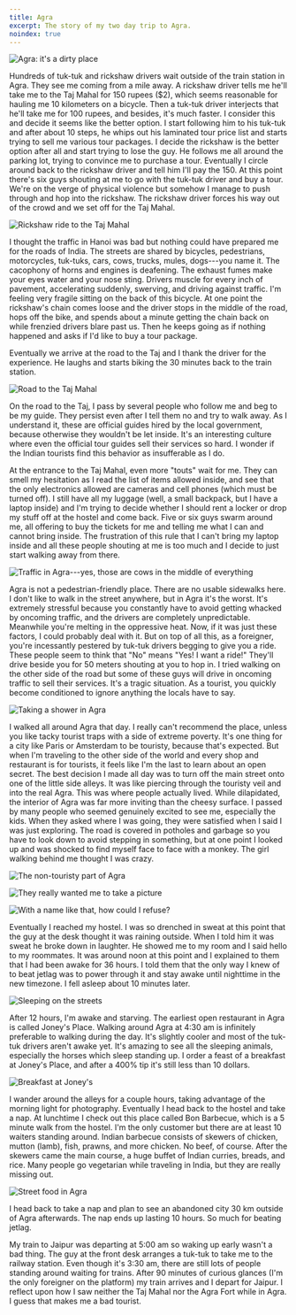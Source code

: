 ```yaml
---
title: Agra
excerpt: The story of my two day trip to Agra.
noindex: true
---
```


![Agra: it's a dirty place]

Hundreds of tuk-tuk and rickshaw drivers wait outside of the train station in Agra. They see me coming from a mile away. A rickshaw driver tells me he'll take me to the Taj Mahal for 150 rupees (\$2), which seems reasonable for hauling me 10 kilometers on a bicycle. Then a tuk-tuk driver interjects that he'll take me for 100 rupees, and besides, it's much faster. I consider this and decide it seems like the better option. I start following him to his tuk-tuk and after about 10 steps, he whips out his laminated tour price list and starts trying to sell me various tour packages. I decide the rickshaw is the better option after all and start trying to lose the guy. He follows me all around the parking lot, trying to convince me to purchase a tour. Eventually I circle around back to the rickshaw driver and tell him I'll pay the 150. At this point there's six guys shouting at me to go with the tuk-tuk driver and buy a tour. We're on the verge of physical violence but somehow I manage to push through and hop into the rickshaw. The rickshaw driver forces his way out of the crowd and we set off for the Taj Mahal.

![Rickshaw ride to the Taj Mahal]

I thought the traffic in Hanoi was bad but nothing could have prepared me for the roads of India. The streets are shared by bicycles, pedestrians, motorcycles, tuk-tuks, cars, cows, trucks, mules, dogs---you name it. The cacophony of horns and engines is deafening. The exhaust fumes make your eyes water and your nose sting. Drivers muscle for every inch of pavement, accelerating suddenly, swerving, and driving against traffic. I'm feeling very fragile sitting on the back of this bicycle. At one point the rickshaw's chain comes loose and the driver stops in the middle of the road, hops off the bike, and spends about a minute getting the chain back on while frenzied drivers blare past us. Then he keeps going as if nothing happened and asks if I'd like to buy a tour package.

Eventually we arrive at the road to the Taj and I thank the driver for the experience. He laughs and starts biking the 30 minutes back to the train station.

![Road to the Taj Mahal]

On the road to the Taj, I pass by several people who follow me and beg to be my guide. They persist even after I tell them no and try to walk away. As I understand it, these are official guides hired by the local government, because otherwise they wouldn't be let inside. It's an interesting culture where even the official tour guides sell their services so hard. I wonder if the Indian tourists find this behavior as insufferable as I do.

At the entrance to the Taj Mahal, even more "touts" wait for me. They can smell my hesitation as I read the list of items allowed inside, and see that the only electronics allowed are cameras and cell phones (which must be turned off). I still have all my luggage (well, a small backpack, but I have a laptop inside) and I'm trying to decide whether I should rent a locker or drop my stuff off at the hostel and come back. Five or six guys swarm around me, all offering to buy the tickets for me and telling me what I can and cannot bring inside. The frustration of this rule that I can't bring my laptop inside and all these people shouting at me is too much and I decide to just start walking away from there.

![Traffic in Agra---yes, those are cows in the middle of everything]

Agra is not a pedestrian-friendly place. There are no usable sidewalks here. I don't like to walk in the street anywhere, but in Agra it's the worst. It's extremely stressful because you constantly have to avoid getting whacked by oncoming traffic, and the drivers are completely unpredictable. Meanwhile you're melting in the oppressive heat. Now, if it was just these factors, I could probably deal with it. But on top of all this, as a foreigner, you're incessantly pestered by tuk-tuk drivers begging to give you a ride. These people seem to think that "No" means "Yes! I want a ride!" They'll drive beside you for 50 meters shouting at you to hop in. I tried walking on the other side of the road but some of these guys will drive in oncoming traffic to sell their services. It's a tragic situation. As a tourist, you quickly become conditioned to ignore anything the locals have to say.

![Taking a shower in Agra]

I walked all around Agra that day. I really can't recommend the place, unless you like tacky tourist traps with a side of extreme poverty. It's one thing for a city like Paris or Amsterdam to be touristy, because that's expected. But when I'm traveling to the other side of the world and every shop and restaurant is for tourists, it feels like I'm the last to learn about an open secret. The best decision I made all day was to turn off the main street onto one of the little side alleys. It was like piercing through the touristy veil and into the real Agra. This was where people actually lived. While dilapidated, the interior of Agra was far more inviting than the cheesy surface. I passed by many people who seemed genuinely excited to see me, especially the kids. When they asked where I was going, they were satisfied when I said I was just exploring. The road is covered in potholes and garbage so you have to look down to avoid stepping in something, but at one point I looked up and was shocked to find myself face to face with a monkey. The girl walking behind me thought I was crazy.

![The non-touristy part of Agra]

![They really wanted me to take a picture]

![With a name like that, how could I refuse?]

Eventually I reached my hostel. I was so drenched in sweat at this point that the guy at the desk thought it was raining outside. When I told him it was sweat he broke down in laughter. He showed me to my room and I said hello to my roommates. It was around noon at this point and I explained to them that I had been awake for 36 hours. I told them that the only way I knew of to beat jetlag was to power through it and stay awake until nighttime in the new timezone. I fell asleep about 10 minutes later.

![Sleeping on the streets]

After 12 hours, I'm awake and starving. The earliest open restaurant in Agra is called Joney's Place. Walking around Agra at 4:30 am is infinitely preferable to walking during the day. It's slightly cooler and most of the tuk-tuk drivers aren't awake yet. It's amazing to see all the sleeping animals, especially the horses which sleep standing up. I order a feast of a breakfast at Joney's Place, and after a 400% tip it's still less than 10 dollars.

![Breakfast at Joney's]

I wander around the alleys for a couple hours, taking advantage of the morning light for photography. Eventually I head back to the hostel and take a nap. At lunchtime I check out this place called Bon Barbecue, which is a 5 minute walk from the hostel. I'm the only customer but there are at least 10 waiters standing around. Indian barbecue consists of skewers of chicken, mutton (lamb), fish, prawns, and more chicken. No beef, of course. After the skewers came the main course, a huge buffet of Indian curries, breads, and rice. Many people go vegetarian while traveling in India, but they are really missing out.

![Street food in Agra]

I head back to take a nap and plan to see an abandoned city 30 km outside of Agra afterwards. The nap ends up lasting 10 hours. So much for beating jetlag.

My train to Jaipur was departing at 5:00 am so waking up early wasn't a bad thing. The guy at the front desk arranges a tuk-tuk to take me to the railway station. Even though it's 3:30 am, there are still lots of people standing around waiting for trains. After 90 minutes of curious glances (I'm the only foreigner on the platform) my train arrives and I depart for Jaipur. I reflect upon how I saw neither the Taj Mahal nor the Agra Fort while in Agra. I guess that makes me a bad tourist.

  [Agra: it's a dirty place]: https://lh3.googleusercontent.com/hWbztJzkXopTIoHm4QsbWmywyONb0_m0JQZT1SQ9QtML3AM15vNL7pNy3s9pzjWTZUDrSnY7yCIRlkL6Tw8UOrUhjc86z35Wu-hMCNW_4CvT6LxrIM1sj_hCVddAEhvvCvjuuJVQCPSkBgUDWuOb_35KsqZjEIbLJEey-bwWRUaWfKPjKAfhorf7LOyWbr1a9ArP2EeRFepvlY8TH5rFBjEeHfQsnediUK-_HVX3o-_qt90Am72M2QlLNJ4QQ4rp0BDAiXytZurNzBhc4MPvr7VYpQoXwq0I3CMwCM_uMCbkcz9VisAoO1lTybAvp8738ZNj8NrsEh7LZGFe6HWLyB07j_ssxNB0oKR1WBnVGwL8NXK5akqWBFJ7uetqULJw9X19ZyoSSPG6M-tofUvkcJx4mfF1yfR0yHkfwbYjmPdpVaDNTRSJkrKf5H567dJeoRrWOEJsf9CfYwQpFuCrbozrIa_p2s1v-LiibJ6p8e5ZPNW3srqXK0QOsjbURuJZ3NXrjiwa7jgWQxWcZh1zARXWyoOMe_Q3srz7b9LHBziLlF4u2qJ6XYxkO-qJbEa9R5RCH3ue1DvL5FRRuFwkJz_uSALlnDCPKf1yoSuc1ZcRQeKrPA=s1000
  [Rickshaw ride to the Taj Mahal]: https://lh3.googleusercontent.com/rUOKH6i1EzxQGy5f_uJeEDc40COPoyhVnfylTRa2gwTnuXE7crZJiGQcGZCZ-ROawdwlWHN0lcD0hsWC6GHNmXmTeE8zilVXcy2DUkw5l3Dl-UEy8h3PpCcD5AegRJMP71E8DLYyyn9kfyTlxQjslUeKvJTmAt8pRazSaf5g2id7LMt2FSfwNDYT4KzcOAp6XsY53Um3tVJ7bJNswsmTKJ_YOhofmWx7mnAr5pvZgId181YFAk_kctYWyngoOAuX-p_41LFPP38erHcGpkcPo4CBeOHSmRmr3NrKbuPoZ2TISFusSs0KSWjtUggFnN-GdHXe_LKTbuG0o9_KaOU2SjtJfi7MpE0enoRGPFj1tw_rlhh1sG1TpGibrYUH7oFJVXVv6U1fBFjlaKbYMRKwJKscpfWiyMMRtks5-8eP8R9R2WoTayny-IuX5ojqaAIxdZkrcX7lsN20m2onRkb4IsKhck1O8Z9oHH_JljFbLftDUMUxZXD9QBzJoX8kqebIGVtmJtedoL9KiDEZv9eKD6-4DYVMzVNlLGLOAFp2-iBxkswfHMR_qJewMpuvEo3uD5KtGOaCdacmrNYqFZhambID2eTlOGFHJp_Xjiw8-Rx1vjLBzg=s1000
  [Road to the Taj Mahal]: https://lh3.googleusercontent.com/1w4S9UUPi67RAO1o5U6b2usAZ1i5RDCp0dFQwGUuFqCbKz5J2RAuJEaFG77drf5jHmUEsx1JU7PC3RWT1TWrCUsJsuFc7LQHJ3URvP9jpyp7b8y7mlMxagiyj4PHb8zfLfNkf7KAzemPtHD_ZEE9fastgO7QWvBSNepM_hosFEj-528YV9fVfIV4R6sJojwUi2lOSJXNGjjYofHOy6dNKxSEbKQk2gUtAXyjuBoJuo_R1HGytR6rjRZp1_v5mQeLbWlluB2qZqLzk3avRTKt3uEHca_Y0--HJRJriXXheRBluCC1Xbs7gfFR_AzzJFRtMRm9Ch7fwfnmQuYOkDsrojDMAA80GJSqRVxTtlylJrite2qILeZLWW2BPF7BqDVm2MY4Q1CPMzG8O3IQvqpzwfX0Sou_S7WgDAnB9eeCQj5cMpu6hOVDICFT8yzlAHWW6c6bpq7QiZoyPLcAggd6axm2Zj_vYy1UenOzOiWqShDv4sFYlRBLMlgfgRbS3Rx6dYKQRzdm70VP9hcJ0v2m8zsNQ5f0MggsmUP218l_tMATuCd4m4lyrL90CZ4P6828Q4t74alR1XFCdV5f5yVtrXt9olnzpvQ0TrPSX1YiZ9XO-1W8Jg=s1000
  [Traffic in Agra---yes, those are cows in the middle of everything]: https://lh3.googleusercontent.com/Qz7C01POj0c_gC-KNO0rqUfs8jgjKUzmSS0Ws_1ZNWmE5KyxXvn2yBQ6ZDjo5pw1T7l-nqiiH-Pdjnha06f-s4IqmtFr6-xqyIkDK5F3rAE-UHsEzNFMKZd4hJERTPQotJgWyLx4cpeREFzUaLP9G1vt4tjikGd910_NKAl-2NdNOK0F1XyIdf26M0Cs0UP8IXje40saieqVNmNS3B4ZbesNlvNSvsi3D1J9rULM5lgnzfivFw3efk519x-N7XBONHYZ04fpxL0CYcMlwVAJcOW0jqREznkkkz5CWvO-xOL1wbipySE_tOA_eBK_x-IiBFLGqcP7wwWjEQOsJ-2faid1mfpPra4ajGoBahu3lzyPB-CMqhTinifXl6n8Sej_u6IilIz_-coZPhFf9jlklxSudoYrgH3AhESDfSREGaB05TmORuOsWlf-infZ3zGCTxFFz7L30_i0pLTHeXcQZ48wzGrZJBKGrdm2m4Hrua9fU5EDJGjxZfpY9eJnM6HmQcXbeFc-4GAfYy6jSfQd1VGIpplvCyfVr4WaZ18pxDCR9GGbmLBfQPN3j2cinkXuH3pdrnyfLeTXSDGelAuLYVCE-P9yRa-69wBWfJguIKPZX_KWHA=s1000
  [Taking a shower in Agra]: https://lh3.googleusercontent.com/nJGiM1JWPgYZH4x2-_mwdv8IdImIJS8hgUIjdTHEbHXjm9BBjYjtNU5yXf96vdkLJl5zE9VmJphoHPhKpG-9RpbNPsIIHSmUL-OSgAfyAGL8SD4oSRhBNlWltnb3LrPze1rWYFXky6tHfhddc7_yMPmKEU-NfyPAhv471OkNMU1miSk0rZwIZ07kaZ7WO1KXjQSf6v4vcrAaXKOjY2okdbOHg1SPThzZ8itEyKcaamKm6geD4AHc7owX0KtK4Bmwm0wmKZL6QnCDSP0n4yMup8bhUif94OxZvCHbt9a_Zgmk071OdJuOxe_sNlfoIcOhGw1_dKJdROjeNO1TzmKv7_t05rIx2kFNt4hVe0F4OaQZevSGwUgI_c0ZFzLBtfQBo-80npiG3WhwP4Hp3yRJH2JAkhYKTqWXVjGoWH4-BlRdgiuz-SxuxO9VBIgU713u8JQm4Susr5Gwtaa5tHx02Mn68Ual-03hHbA5fpOGJSNVP0XiBCvxUklGMRH71zASeeutqKfsB3ID5RNWzV5QkNsAtRFnAKb4WhwW59_TodvvOf03tP7eEdjFYCT4UwScSTGaCnL-HgfQB8nWM_5icY-o1wRth9MLUsNJcx-3TTdNPeUfpA=s1000
  [The non-touristy part of Agra]: https://lh3.googleusercontent.com/sL65gjuVhLFjtCDt60msxFn6RonLjl5qenxCIIjUiD7WxMX77pHJRRgt60KpJKl3xxHyLDxEeJ5UY0SWWi0B2iyQUnEdt2crBtVgpn-tsHCaf_NmU3114_rO1j_lfeBKXjeCLP9xMHxDJa_5hJSVH8IZCIm-ItSzAouXrgd4GffVIr-R-1pBzpDbxKI_caQbLlYwHBjvJnuZOTZCUOWCh0iQftMFo-uFfIhr3Ztp5kqGZu3f4E79GPW9dav8zU9Hoks6O4pbnicL9IzkXO18UUu1AC_AorVGDytKJtvCgABGjq2lrRxBMpvBn6z8VKmLuEBvi4B1Ct4uiCFedb287veeJDgy7sAVKBlo-tvGCcUUBd-wMP60yJxSXbNoPKzS6GhPMzP76aw2D423v8ib3LbLVGHaR-EjvgJY2Vqjw7blUNQSFWGV-4lwANcEYfCpU80QsBSmuvNKpI0If4oEWJMUq7FmBOmRfH3uNrBgHUIuglSTDvIZ0cPZK6NpsYCyM1UvNWsQYZowt5VVSvSeH5yo5nLZ84vM0CgZ78vIyFf9n6yJw6vmJeAXSiZ6yylNWlo1dO88GX0zJheLixqvy8PBBPueenc8M6qIFjAgJhCGA8MubA=s1000
  [They really wanted me to take a picture]: https://lh3.googleusercontent.com/LpsMOw9gOkkEzbwCkwJ4erYgBQFWGcFZDo8qGKaUaUJqDlPRQe7EpWYON-LsldKHLfC73bL6bwig8B7dxQJOxr_AyILu1mSgJ32Eq1y9mi0u477FW_A-W8nTXtv7sbTpgQ-s7Vglcg4zA-RRv27ScGwjhf8g14f5fFR6ZyQ6WUL9jX5x01bv7nI65Qy6-tpDQVSJUwVqmb7spNsKmBIiag1wwjtF98DQKZg66uLaF4EfNsHCIFkzJFauuuU97U1iNZnrnd6DXyLBeWLhRRtUaeHQKaGaZl5hKcluM4-Xwzqek7Y-TjGeJSoHNL_bSFb0t4xEo2LEMkF_-TkdKhPmk7-RtavD_N5ai5F4rFZru_FObQJb49GsrOIt37YIGc_8ElHIi1N7tc24nKhIwQkrGfkE2_gtXa6Bu6UPAnFPdokrjYpFzD8e3Yj3wpqvK9BSJL23_Bcb8LPlqCvmt7ncXKEgKKDe6m2hxMboSmom1YGGSwfYOGQXXBzZgXwFPqFDvt1s51Sisud8-SiI2nKBtrs-jNFS-vW3yVHilrezvrAId01a3P5K386jg75Yykq_J07Xn97gFDZEbM7KPJXB41C3Tfr6bl0No6CGY0jQr1K9GJKqBQ=s1000
  [With a name like that, how could I refuse?]: https://lh3.googleusercontent.com/DyejynpU6DK4Rx4SUCIABd2d-zXEFLqGBSgL_UDHYIHaCs3PVoMN2ccN9ccNeIMw0z0upxt0IYQNWdnJhDO68hJY7gOGmQr_4Ebejs5DD2tRXsXP14sPz6HimWfDQdig83wCfR14qsHUEELR3T4uYYVHQvdQY2rdglH0wz1J9wHqnwWdfZsXH7wf8VUgzSBQJP0eVIQCq5Q2B8siEUEmr6tiAOXDXZQDqTVvdjCcG0x6wvIcFtzBtfCs7lG-ypfS-s1in34UKbYe7-2jFqtJreeXAiCjaqYooq3xfSlHCIpj-Rk19Jk4pM28j5CWV4m-Fc3W24ygGM1mylFlDVAaab79bPPUEh4HIfA9V1JIdovgAw07HF5dErnRucBL4wjI1ER46v_1aVYZ4T5sbsNudwnJ2NXB6zHQxb8kjSwo75n84HoUcFGxhkG2iJhXSw9hOdVhRWtvpsAtEAiBqpgPOYSyjQRrnqa9ngiGYrCf8EmSjY2N692AvkzmK-mOIK89wu_tVikWoK-0F1u11XiDFZ32v-KxH0g0tHnL71PsFH1Yr_-ZWc9R8rKK4gYPAscdY1w25JecyVFe4THiRy8L0BDghcgwdEorLqw2jgVXIwNhBt-SXg=s1000
  [Sleeping on the streets]: https://lh3.googleusercontent.com/4EpTkfDQFnnfHnDd00NAanpEJv_24WgnIfrIsQcpVzHSrx5YVqhgybef7v6LUzfbY8RnZRpDWLNRLiHO-s3WnQILGZrPil5ii9Xm-hRE0K8yfMYTBHZfMdB5dkWXAVkY1qSam8taykByVbTkrBOKtpbCQ8I7E-zu94KibNoxMlJPDeewcBv-ixi48-2K0zh2SlKjCFxcEl37Z2_7Hnw7AjaMRpzbHMO2kYz9chi6aT_CKzZhMiXeQYDYwy0TygLA254H5YsWgpRJylUOMdAA-EZSatFHHZEfFObyaVxqDv3rg4AHfdsnixzw59QDX3TyNtdB8ABf1g2eTvN9FaFYClfFNKz4RdXyhUe8kBNwhu37BRoZ4BLkTIO5yYgpw8tZRYoJol9wy2VvzIipR6rywKV1dARsnWh221xDV7ucmQCImIujYXm9ikRlvfTtovyitAiq68NdqfiOIuc8Q69WpGmdS77eApZda4bONcoZHdeAMDoQe9ENOzbNXU-yXpV5SLZXqbqpNa8GlkWCWBzTWVuBEacxtM5BQsqQmZCuCsxlY4Xlq6fSEL5Dj_vMyZ_2_OUVjNOAU5Cg7theh2SZFP6tgY7kYAmQiVtGMfsMH-HLUBbOYA=s1000
  [Breakfast at Joney's]: https://lh3.googleusercontent.com/Cgsr3XO75hAXcUwBo4eONZe2AzdGwMIawmMZtTFVRjKeKF4AH6FG131WE-6JdXg-NhDCZx_Bp6rAp-jv7rsPDJrbyHR6bE3alyqedjp37H7QMUkVFICFr4lM8HJQfdCyIo9hWsgLkO72sp7rpVFvBwb970VWgVCxhzA6_vqxRytwrhZDFh2E_YQr98gQ7dzrX8soJM-UOOZCPibtphSn8tFWfVwce3vmaBwYKNyZRncX3dUlk5s820ya6gdgJl_ftocVzMIh1eQv1m_5Gdm5Ym_V-fGSEZjp6AWKw4TAjCN45ukkz2VqowVHRhjw3vSguw0OmrmcRL7TgJCpZwaMFeN22PR5k4eOOYy6XJKhF0T1DKRipu2bTHoXfekydgkIR1t1pagXDofIUzyoAHrK90msA9k_-DgddI2cc-wtBDtdQRiaAABj5JSLZEfz_J41k7mcyA26KYPqWu3oH6hLneObhCJja1BwXlb68L2sWNSO2sZ1GpofK0zgZ-_vQw-Xgq_uelNY4gFVCNABHK5THrI0qGb7wI7a21CPmV_110bfThctlPqmj3eX4YJYT_o5D4z7-Ala1tssr8IwCNGGHAtcnBSC2_OomXF_Mxp4oCE13Iub0g=s1000
  [Street food in Agra]: https://lh3.googleusercontent.com/mRotsT0tuGls7yIcvYZQYlVrOnJPP3KBtAS87Zv-Uu1yNHn9NVL2E22nNTcJTcwr4yuBzFo8cyBJHk9dE3fHJyT-A-Jewvh7g_fYUa4_mMLBVQTvzNP-GawaJfdL0SGboeqq91BnFaULvWIbFWBwu5KsFp_qJo8AOZS_VcRJwd8e3f8i61dBrbCsUTMzDAqg1A_xhF-6e0tLaN3tuAcRXk-oEVFXvgeqDxbyicvHoa4ag0rKxZ7xeEgIQWCVFWBhkAT3msbfdEmMK-jz51AC6-zCG2xRGNC4KxAqZFVQUQXeBEu8jVi0TJEnGeXELfZh1xoViYlRwI2Q4DMLwag1A7QEdoi8Zem9YwQGc6_bYeDO4XfNIACak3cxU40BG7wScvcn3F4YgQ1zE16vCsZViYc_Ca8S6O18LaQIMGCSLYD1wmAzFZCF8jmpbsF2eN3Jl7IHGntquCWM16XeywUA5SEMD99x2C_lcWUbATuEx5pAJa9VgLFsGHIxV-4x8BLALxcD1ndOsCv0GGZ3uqyfRQScycMeqdEtX44F3eP5jxaFhkPxjIqPVgyAC-UsOyn83QVuLUCqQNUPqeiHs2HaS8km_Jm8kmrrLZ-i8uvJniiAdSD5wA=s1000
